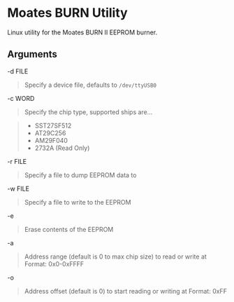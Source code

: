 Moates BURN Utility
=========

Linux utility for the Moates BURN II EEPROM burner.

Arguments
---------

-d FILE
> Specify a device file, defaults to `/dev/ttyUSB0`

-c WORD
> Specify the chip type, supported ships are...

>    - SST27SF512
>    - AT29C256
>    - AM29F040
>    - 2732A     (Read Only)

-r FILE
> Specify a file to dump EEPROM data to

-w FILE
> Specify a file to write to the EEPROM

-e
> Erase contents of the EEPROM

-a
> Address range (default is 0 to max chip size) to read or write at
> Format: 0x0-0xFFFF

-o
> Address offset (default is 0) to start reading or writing at
> Format: 0xFF
